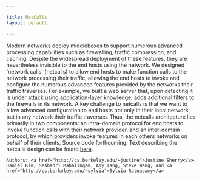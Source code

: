 ```yaml
---

title: NetCalls
layout: default

---
```


Modern networks deploy middleboxes to support numerous advanced processing capabilities such as firewalling, traffic compression, and caching.
Despite the widespread deployment of these features, they are nevertheless invisible to the end hosts using the network.
We designed 'network calls' (netcalls) to allow end hosts to make function calls to the network processing their traffic, allowing the end hosts to invoke and configure the numerous advanced features provided by the networks their traffic traverses.
For example, we built a web server that, upon detecting it is under attack using application-layer knowledge, adds additional filters to the firewalls in its network.
A key challenge to netcalls is that we want to allow advanced configuration to end hosts not only in their local network, but in any network their traffic traverses. 
    Thus, the netcalls architecture lies primarily in two components: an intra-domain protocol for end hosts to invoke function calls with their network provider, and an inter-domain protocol, by which providers invoke features in each others networks on behalf of their clients.
    Source code forthcoming. 
    Text describing the netcalls design can be found <a href="http://www.eecs.berkeley.edu/Pubs/TechRpts/2012/EECS-2012-240.html">here</a>.

    Authors: <a href="http://cs.berkeley.edu/~justine">Justine Sherry</a>, Daniel Kim, Seshadri Mahalingam, Amy Tang, Steve Wang, and <a href="http://cs.berkeley.edu/~sylvia">Sylvia Ratnasamy</a>
